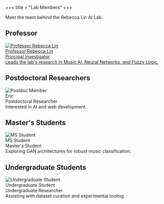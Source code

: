 +++
title = "Lab Members"
+++

Meet the team behind the Rebecca Lin AI Lab.

## Professor

<div class="members-grid">
  <a href="../about-professor/" class="member-card-link">
    <div class="member-card clickable">
      <img class="member-photo" src="/img/placeholder.png" alt="Professor Rebecca Lin">
      <div class="member-body">
        <div class="member-name">Professor Rebecca Lin</div>
        <div class="member-role">Principal Investigator</div>
        <div class="member-bio">Leads the lab's research in Music AI, Neural Networks, and Fuzzy Logic.</div>
      </div>
    </div>
  </a>
</div>

## Postdoctoral Researchers

<div class="members-grid">
  <div class="member-card">
    <img class="member-photo" src="/img/placeholder.png" alt="Postdoc Member">
    <div class="member-body">
      <div class="member-name">Eric</div>
      <div class="member-role">Postdoctoral Researcher</div>
      <div class="member-bio">Interested in AI and web development.</div>
    </div>
  </div>
</div>

<!--
## PhD Students

<div class="members-grid">
  <div class="member-card">
    <img class="member-photo" src="/img/placeholder.png" alt="PhD Student">
    <div class="member-body">
      <div class="member-name">PhD Student</div>
      <div class="member-role">PhD Candidate</div>
      <div class="member-bio">Working on transformer-based music generation and evaluation.</div>
    </div>
  </div>
</div>
-->

## Master's Students

<div class="members-grid">
  <div class="member-card">
    <img class="member-photo" src="/img/placeholder.png" alt="MS Student">
    <div class="member-body">
      <div class="member-name">MS Student</div>
      <div class="member-role">Master's Student</div>
      <div class="member-bio">Exploring GAN architectures for robust music classification.</div>
    </div>
  </div>
</div>

## Undergraduate Students

<div class="members-grid">
  <div class="member-card">
    <img class="member-photo" src="/img/placeholder.png" alt="Undergraduate Student">
    <div class="member-body">
      <div class="member-name">Undergraduate Student</div>
      <div class="member-role">Undergraduate Researcher</div>
      <div class="member-bio">Assisting with dataset curation and experimental tooling.</div>
    </div>
  </div>
</div>
